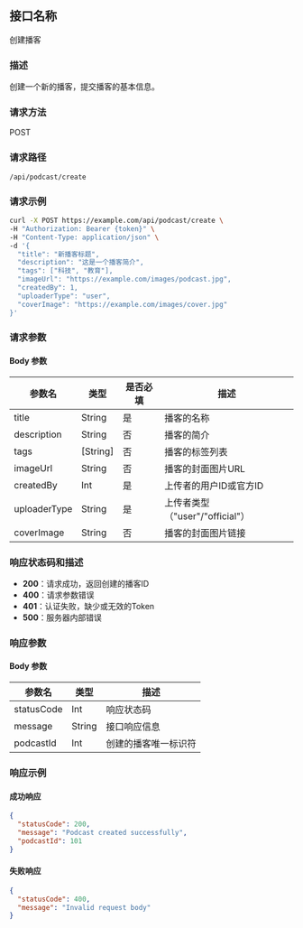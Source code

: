 ## 接口名称
创建播客

### 描述
创建一个新的播客，提交播客的基本信息。

### 请求方法
POST

### 请求路径
`/api/podcast/create`

### 请求示例
```bash
curl -X POST https://example.com/api/podcast/create \
-H "Authorization: Bearer {token}" \
-H "Content-Type: application/json" \
-d '{
  "title": "新播客标题",
  "description": "这是一个播客简介",
  "tags": ["科技", "教育"],
  "imageUrl": "https://example.com/images/podcast.jpg",
  "createdBy": 1,
  "uploaderType": "user",
  "coverImage": "https://example.com/images/cover.jpg"
}'
```

### 请求参数

#### Body 参数

| 参数名       | 类型     | 是否必填 | 描述                     |
| ------------ | -------- | -------- | ------------------------ |
| title        | String   | 是       | 播客的名称               |
| description  | String   | 否       | 播客的简介               |
| tags         | [String] | 否       | 播客的标签列表           |
| imageUrl     | String   | 否       | 播客的封面图片URL        |
| createdBy    | Int      | 是       | 上传者的用户ID或官方ID   |
| uploaderType | String   | 是       | 上传者类型（"user"/"official"）|
| coverImage   | String   | 否       | 播客的封面图片链接       |

### 响应状态码和描述

- **200**：请求成功，返回创建的播客ID
- **400**：请求参数错误
- **401**：认证失败，缺少或无效的Token
- **500**：服务器内部错误

### 响应参数

#### Body 参数

| 参数名    | 类型   | 描述                  |
| --------- | ------ | --------------------- |
| statusCode | Int    | 响应状态码            |
| message   | String | 接口响应信息          |
| podcastId | Int    | 创建的播客唯一标识符  |

### 响应示例

#### 成功响应
```json
{
  "statusCode": 200,
  "message": "Podcast created successfully",
  "podcastId": 101
}
```

#### 失败响应
```json
{
  "statusCode": 400,
  "message": "Invalid request body"
}
```